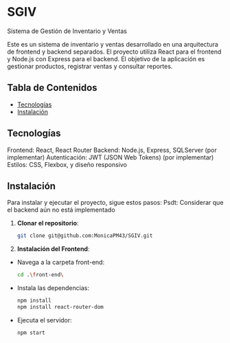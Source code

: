 # SGIV

Sistema de Gestión de Inventario y Ventas

Este es un sistema de inventario y ventas desarrollado en una arquitectura de frontend y backend separados. El proyecto utiliza React para el frontend y Node.js con Express para el backend. El objetivo de la aplicación es gestionar productos, registrar ventas y consultar reportes.

## Tabla de Contenidos

- [Tecnologías](#tecnologías)
- [Instalación](#instalación)

## Tecnologías

Frontend: React, React Router
Backend: Node.js, Express, SQLServer (por implementar)
Autenticación: JWT (JSON Web Tokens) (por implementar)
Estilos: CSS, Flexbox, y diseño responsivo

## Instalación

Para instalar y ejecutar el proyecto, sigue estos pasos:
Psdt: Considerar que el backend aún no está implementado

1. **Clonar el repositorio**:

   ```bash
   git clone git@github.com:MonicaPM43/SGIV.git
   ```

2. **Instalación del Frontend**:

- Navega a la carpeta front-end:
  ```bash
  cd .\front-end\
  ```
- Instala las dependencias:

  ```bash
  npm install
  npm install react-router-dom
  ```

- Ejecuta el servidor:
  ```bash
  npm start
  ```
